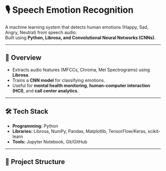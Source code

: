 # 🎙️ Speech Emotion Recognition

A machine learning system that detects human emotions (Happy, Sad, Angry, Neutral) from speech audio.  
Built using **Python, Librosa, and Convolutional Neural Networks (CNNs)**.  

---

## 🚀 Overview
- Extracts audio features (MFCCs, Chroma, Mel Spectrograms) using **Librosa**.  
- Trains a **CNN model** for classifying emotions.  
- Useful for **mental health monitoring**, **human-computer interaction (HCI)**, and **call center analytics**.  

---

## 🛠 Tech Stack
- **Programming:** Python  
- **Libraries:** Librosa, NumPy, Pandas, Matplotlib, TensorFlow/Keras, scikit-learn  
- **Tools:** Jupyter Notebook, Git/GitHub  

---

## 📂 Project Structure
